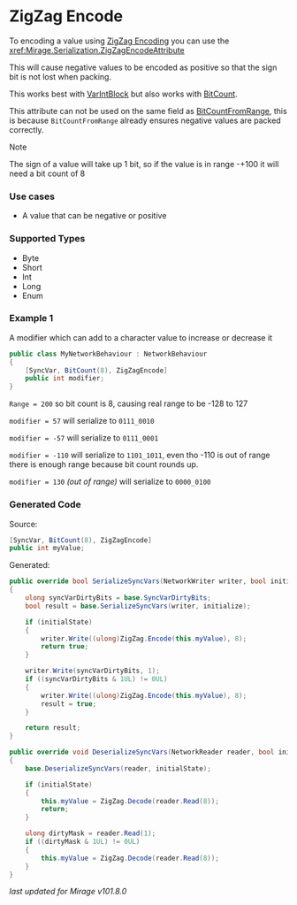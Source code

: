 # ZigZag Encode

To encoding a value using [ZigZag Encoding](https://gist.github.com/mfuerstenau/ba870a29e16536fdbaba) you can use the <xref:Mirage.Serialization.ZigZagEncodeAttribute> 

This will cause negative values to be encoded as positive so that the sign bit is not lost when packing.

This works best with [VarIntBlock](./VarIntBlock.md) but also works with [BitCount](./BitCount.md).

This attribute can not be used on the same field as [BitCountFromRange](./BitCountFromRange.md), this is because `BitCountFromRange` already ensures negative values are packed correctly.

> [!NOTE]
> The sign of a value will take up 1 bit, so if the value is in range -+100 it will need a bit count of 8

### Use cases

- A value that can be negative or positive

### Supported Types

- Byte
- Short
- Int
- Long
- Enum

### Example 1

A modifier which can add to a character value to increase or decrease it

```cs
public class MyNetworkBehaviour : NetworkBehaviour 
{
    [SyncVar, BitCount(8), ZigZagEncode]
    public int modifier;
}
```

`Range = 200` so bit count is 8, causing real range to be -128 to 127

`modifier = 57` will serialize to `0111_0010`

`modifier = -57` will serialize to `0111_0001`

`modifier = -110` will serialize to `1101_1011`, even tho -110 is out of range there is enough range because bit count rounds up.

`modifier = 130` *(out of range)* will serialize to `0000_0100`

### Generated Code

Source:
```cs 
[SyncVar, BitCount(8), ZigZagEncode]
public int myValue;
```

Generated:
```cs
public override bool SerializeSyncVars(NetworkWriter writer, bool initialState)
{
    ulong syncVarDirtyBits = base.SyncVarDirtyBits;
    bool result = base.SerializeSyncVars(writer, initialize);

    if (initialState) 
    {
        writer.Write((ulong)ZigZag.Encode(this.myValue), 8);
        return true;
    }

    writer.Write(syncVarDirtyBits, 1);
    if ((syncVarDirtyBits & 1UL) != 0UL)
    {
        writer.Write((ulong)ZigZag.Encode(this.myValue), 8);
        result = true;
    }

    return result;
}

public override void DeserializeSyncVars(NetworkReader reader, bool initialState)
{
    base.DeserializeSyncVars(reader, initialState);

    if (initialState)
    {
        this.myValue = ZigZag.Decode(reader.Read(8));
        return;
    }

    ulong dirtyMask = reader.Read(1);
    if ((dirtyMask & 1UL) != 0UL)
    {
        this.myValue = ZigZag.Decode(reader.Read(8));
    }
}
```

*last updated for Mirage v101.8.0*